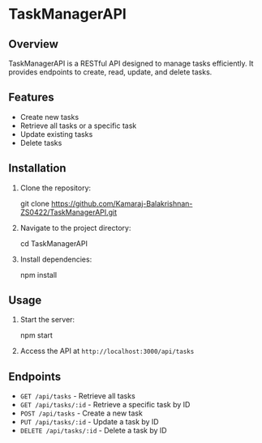 # TaskManagerAPI

## Overview
TaskManagerAPI is a RESTful API designed to manage tasks efficiently. It provides endpoints to create, read, update, and delete tasks.

## Features
- Create new tasks
- Retrieve all tasks or a specific task
- Update existing tasks
- Delete tasks

## Installation
1. Clone the repository:
    
    git clone https://github.com/Kamaraj-Balakrishnan-ZS0422/TaskManagerAPI.git
    
2. Navigate to the project directory:
    
    cd TaskManagerAPI
    
3. Install dependencies:
    
    npm install
    

## Usage
1. Start the server:
    
    npm start
    
2. Access the API at `http://localhost:3000/api/tasks`

## Endpoints
- `GET /api/tasks` - Retrieve all tasks
- `GET /api/tasks/:id` - Retrieve a specific task by ID
- `POST /api/tasks` - Create a new task
- `PUT /api/tasks/:id` - Update a task by ID
- `DELETE /api/tasks/:id` - Delete a task by ID
